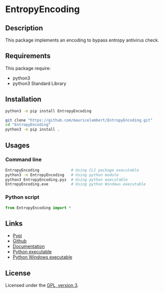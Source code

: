 # EntropyEncoding

## Description

This package implements an encoding to bypass entropy antivirus check.

## Requirements

This package require:
 - python3
 - python3 Standard Library

## Installation

```bash
python3 -m pip install EntropyEncoding
```

```bash
git clone "https://github.com/mauricelambert/EntropyEncoding.git"
cd "EntropyEncoding"
python3 -m pip install .
```

## Usages

### Command line

```bash
EntropyEncoding              # Using CLI package executable
python3 -m EntropyEncoding   # Using python module
python3 EntropyEncoding.pyz  # Using python executable
EntropyEncoding.exe          # Using python Windows executable
```

### Python script

```python
from EntropyEncoding import *
```

## Links

 - [Pypi](https://pypi.org/project/EntropyEncoding)
 - [Github](https://github.com/user/EntropyEncoding)
 - [Documentation](https://user.github.io/info/python/security/EntropyEncoding.html)
 - [Python executable](https://user.github.io/info/python/security/EntropyEncoding.pyz)
 - [Python Windows executable](https://user.github.io/info/python/security/EntropyEncoding.exe)

## License

Licensed under the [GPL, version 3](https://www.gnu.org/licenses/).
